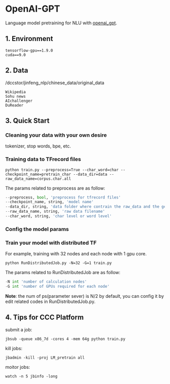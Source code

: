 # OpenAI-GPT

Language model pretraining for NLU with [openai_gpt](https://s3-us-west-2.amazonaws.com/openai-assets/research-covers/language-unsupervised/language_understanding_paper.pdf). 

## 1. Environment

```
tensorflow-gpu==1.9.0
cuda==9.0
```

## 2. Data

/dccstor/jinfeng_nlp/chinese_data/original_data

```
Wikipedia
Sohu news
AIchallenger
DuReader
```

## 3. Quick Start

### Cleaning your data with your own desire

tokenizer, stop words, bpe, etc.

### Training data to TFrecord files

`python train.py --preprocess=True --char_word=char --checkpoint_name=pretrain_char --data_dir=data --raw_data_name=corpus.char.all`

The params related to preprocess are as follow:

```python
--preprocess, bool, 'preprocess for tfrecord files'
--checkpoint_name, string, 'model name'
--data_dir, string, 'data folder where contrain the raw_data and the generated tfrecord file will save in data_dir/checkpoint_name/'
--raw_data_name, string, 'raw data filename'
--char_word, string, 'char level or word level'
```

### Config the model params

### Train your model with distributed TF

For example, training with 32 nodes and each node with 1 gpu core.

`python RunDistributedJob.py -N=32 -G=1 train.py`

The params related to RunDistributedJob are as follow:

```python
-N int 'number of calculation nodes'
-G int 'number of GPUs required for each node'
```

**Note**: the num of ps(parameter sever) is N/2 by default, you can config it by edit related codes in RunDistributedJob.py.

## 4. Tips for CCC Platform

submit a job: 

`jbsub -queue x86_7d -cores 4 -mem 64g python train.py`

kill jobs: 

`jbadmin -kill -proj LM_pretrain all`

moitor jobs: 

`watch -n 5 jbinfo -long`


